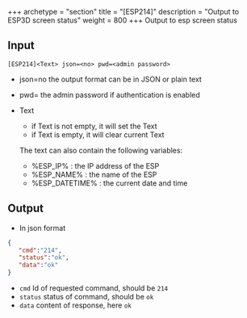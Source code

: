 +++
archetype = "section"
title = "[ESP214]"
description = "Output to ESP3D screen status"
weight = 800
+++
Output to esp screen status

## Input
`[ESP214]<Text> json=<no> pwd=<admin password>`

* json=no
the output format
can be in JSON or plain text

* pwd=<admin password>
the admin password if authentication is enabled

* Text
  * if Text is not empty, it will set the Text
  * if Text is empty, it will clear current Text

  The text can also contain the following variables:
  * %ESP_IP% : the IP address of the ESP
  * %ESP_NAME% : the name of the ESP
  * %ESP_DATETIME% : the current date and time

## Output

- In json format

```json
{
   "cmd":"214",
   "status":"ok",
   "data":"ok"
}
```

* `cmd` Id of requested command, should be `214`
* `status` status of command, should be `ok`
* `data` content of response, here `ok`


